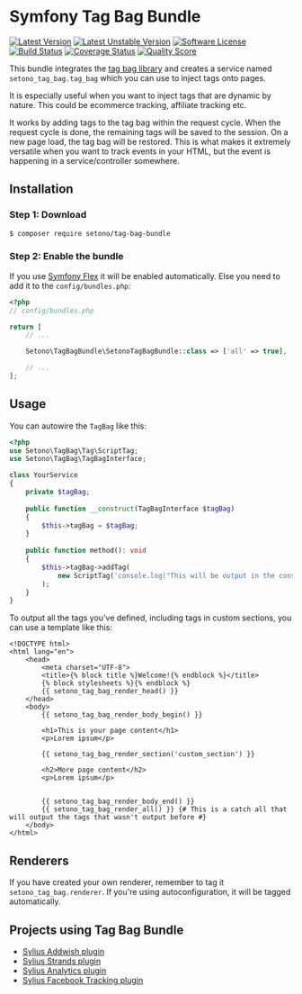 # Symfony Tag Bag Bundle

[![Latest Version][ico-version]][link-packagist]
[![Latest Unstable Version][ico-unstable-version]][link-packagist]
[![Software License][ico-license]](LICENSE)
[![Build Status][ico-github-actions]][link-github-actions]
[![Coverage Status][ico-code-coverage]][link-code-coverage]
[![Quality Score][ico-code-quality]][link-code-quality]

This bundle integrates the [tag bag library](https://github.com/Setono/tag-bag) and creates a service named
`setono_tag_bag.tag_bag` which you can use to inject tags onto pages.

It is especially useful when you want to inject tags that are dynamic by nature. This could be ecommerce tracking,
affiliate tracking etc.

It works by adding tags to the tag bag within the request cycle. When the request cycle is done, the remaining tags will
be saved to the session. On a new page load, the tag bag will be restored. This is what makes it extremely versatile when
you want to track events in your HTML, but the event is happening in a service/controller somewhere.

## Installation

### Step 1: Download

```bash
$ composer require setono/tag-bag-bundle
```

### Step 2: Enable the bundle

If you use [Symfony Flex](https://flex.symfony.com/) it will be enabled automatically. Else you need to add it to the `config/bundles.php`:

```php
<?php
// config/bundles.php

return [
    // ...

    Setono\TagBagBundle\SetonoTagBagBundle::class => ['all' => true],

    // ...
];
```

## Usage
You can autowire the `TagBag` like this:

```php
<?php
use Setono\TagBag\Tag\ScriptTag;
use Setono\TagBag\TagBagInterface;

class YourService
{
    private $tagBag;
    
    public function __construct(TagBagInterface $tagBag) 
    {
        $this->tagBag = $tagBag;
    }
    
    public function method(): void 
    {
        $this->tagBag->addTag(
            new ScriptTag('console.log("This will be output in the console");')
        );
    }
}
```

To output all the tags you've defined, including tags in custom sections, you can use a template like this:

```twig
<!DOCTYPE html>
<html lang="en">
    <head>
        <meta charset="UTF-8">
        <title>{% block title %}Welcome!{% endblock %}</title>
        {% block stylesheets %}{% endblock %}
        {{ setono_tag_bag_render_head() }}
    </head>
    <body>
        {{ setono_tag_bag_render_body_begin() }}
        
        <h1>This is your page content</h1>
        <p>Lorem ipsum</p>
        
        {{ setono_tag_bag_render_section('custom_section') }}        

        <h2>More page content</h2>
        <p>Lorem ipsum</p>

        
        {{ setono_tag_bag_render_body_end() }}
        {{ setono_tag_bag_render_all() }} {# This is a catch all that will output the tags that wasn't output before #}
    </body>
</html>
```

## Renderers

If you have created your own renderer, remember to tag it `setono_tag_bag.renderer`. If you're using autoconfiguration,
it will be tagged automatically.

## Projects using Tag Bag Bundle
- [Sylius Addwish plugin](https://github.com/Setono/SyliusAddwishPlugin)
- [Sylius Strands plugin](https://github.com/Setono/SyliusStrandsPlugin)
- [Sylius Analytics plugin](https://github.com/Setono/SyliusAnalyticsPlugin)
- [Sylius Facebook Tracking plugin](https://github.com/Setono/SyliusFacebookTrackingPlugin)

[ico-version]: https://poser.pugx.org/setono/tag-bag-bundle/v/stable
[ico-unstable-version]: https://poser.pugx.org/setono/tag-bag-bundle/v/unstable
[ico-license]: https://poser.pugx.org/setono/tag-bag-bundle/license
[ico-github-actions]: https://github.com/Setono/TagBagBundle/workflows/build/badge.svg
[ico-code-coverage]: https://img.shields.io/scrutinizer/coverage/g/Setono/TagBagBundle.svg
[ico-code-quality]: https://img.shields.io/scrutinizer/g/Setono/TagBagBundle.svg

[link-packagist]: https://packagist.org/packages/setono/tag-bag-bundle
[link-github-actions]: https://github.com/Setono/TagBagBundle/actions
[link-code-coverage]: https://scrutinizer-ci.com/g/Setono/TagBagBundle/code-structure
[link-code-quality]: https://scrutinizer-ci.com/g/Setono/TagBagBundle
